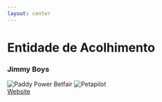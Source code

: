 ```yaml
---
layout: center
---
```


<JimmyBoysLogo class="w-100px mb-4 inline-flex" />

<h1 class="font-300 no-mb">Entidade de Acolhimento</h1>
<h3 class="font-bold-force text-altBlue dark:text-current">Jimmy Boys</h3>

<div class="my-10 grid grid-cols-3 gap-2 w-max items-center">
<v-clicks>
<KuantoKustaLogo class="w-75px" />

<img src="/media/projects/paddypower.png" alt="Paddy Power Betfair" class="w-75px" />

<img src="/media/projects/petapilot.png" alt="Petapilot" class="w-75px" />

</v-clicks>
</div>

<div class="mt-6">
  <a href="https://jimmyboys.pt" target="_blank" class="inline-flex items-center text-xs gap-1 w-auto"><akar-icons:link-on class="inline" /> Website</a>
</div>